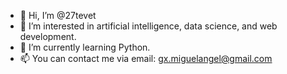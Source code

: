 - 👋 Hi, I’m @27tevet
- 👀 I’m interested in artificial intelligence, data science, and web development.
- 🌱 I’m currently learning Python.
- 📫 You can contact me via email: gx.miguelangel@gmail.com

<!---
27tevet/27tevet is a ✨ special ✨ repository because its `README.md` (this file) appears on your GitHub profile.
You can click the Preview link to take a look at your changes.
--->
